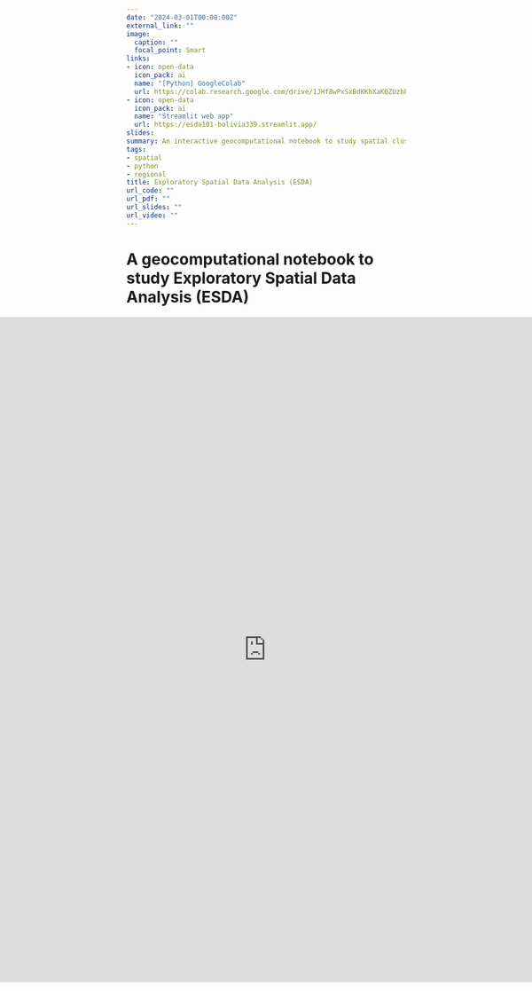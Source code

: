 ```yaml
---
date: "2024-03-01T00:00:00Z"
external_link: ""
image:
  caption: ""
  focal_point: Smart
links:
- icon: open-data
  icon_pack: ai
  name: "[Python] GoogleColab"
  url: https://colab.research.google.com/drive/1JHf8wPxSxBdKKhXaKQZUzhEpVznKGiep?usp=sharing
- icon: open-data
  icon_pack: ai
  name: "Streamlit web app"
  url: https://esda101-bolivia339.streamlit.app/
slides:
summary: An interactive geocomputational notebook to study spatial clusters and outliers
tags:
- spatial
- python
- regional
title: Exploratory Spatial Data Analysis (ESDA)
url_code: ""
url_pdf: ""
url_slides: ""
url_video: ""
---
```


<style>
/* Override theme constraints */
body {
  overflow-x: hidden;
}

.article-container, .post-content {
  max-width: 100vw !important; /* Ensure the content spans full width */
  padding-left: 0 !important;
  padding-right: 0 !important;
}

/* Full-width iframe styling */
.iframe-container {
  position: relative;
  width: 100vw; /* Full viewport width */
  margin-left: calc(50% - 50vw); /* Center align */
}

.iframe-container iframe {
  width: 100%; /* Full width of container */
  height: 1200px; /* Adjust height as needed */
  border: none; /* Remove border for clean look */
}
</style>

# **A geocomputational notebook to study Exploratory Spatial Data Analysis (ESDA)**

<div class="iframe-container">
  <iframe
    src="https://esda101-bolivia339.streamlit.app/?embed=true"
    title="Streamlit App"
    allowfullscreen
    loading="lazy"
  ></iframe>
</div>
